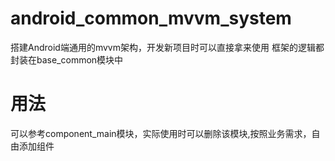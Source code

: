 # android_common_mvvm_system
搭建Android端通用的mvvm架构，开发新项目时可以直接拿来使用
框架的逻辑都封装在base_common模块中

# 用法
可以参考component_main模块，实际使用时可以删除该模块,按照业务需求，自由添加组件

